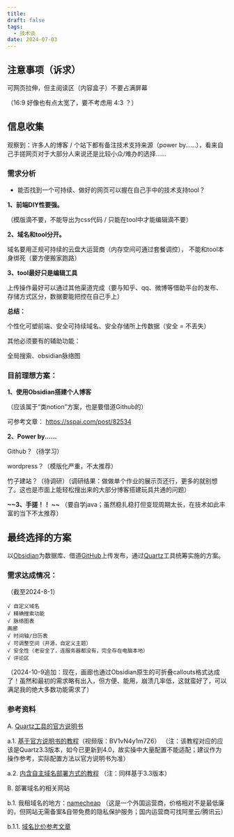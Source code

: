 ```yaml
---
title: 
draft: false
tags:
  - 技术谈
date: 2024-07-03
---
```

 
## 注意事项（诉求）

可网页拉伸，但主阅读区（内容盒子）不要占满屏幕

（16:9 好像也有点太宽了，要不考虑用 4:3 ？）

## 信息收集

观察到：许多人的博客 / 个站下都有备注技术支持来源（power by……），看来自己手搓网页对于大部分人来说还是比较小众/难办的选择……

### 需求分析
- 能否找到一个可持续、做好的网页可以握在自己手中的技术支持tool？

**1、前端DIY性要强。**

（模版滴不要，不能导出为css代码 / 只能在tool中才能编辑滴不要）

**2、域名和tool分开。**

域名要用正规可持续的云盘大运营商（内存空间可通过套餐调控），
不能和tool本身绑死（要方便搬家跑路）

**3、tool最好只是编辑工具**

上传操作最好可以通过其他渠道完成（要与知乎、qq、微博等借助平台的发布、存储方式区分，数据要能把控在自己手上）

**总结：**

个性化可塑前端、安全可持续域名、安全存储所上传数据（安全 = 不丢失）

其他必须要有的辅助功能：

全局搜索、obsidian脉络图

### 目前理想方案：

**1、使用Obsidian搭建个人博客**

（应该属于“类notion”方案，也是要借道Github的）

可参考文章：
https://sspai.com/post/82534

**2、Power by......**

Github？（待学习）

wordpress？（模版化严重，不太推荐）

竹子建站？（待调研）（调研结果：做做单个作业的展示页还行，更多的就别想了。这也是市面上能轻松搜出来的大部分博客搭建玩具共通的问题）

**~~3、手搓！！
~~**
（要自学java；虽然稳扎稳打但变现周期太长，在技术如此丰富的当下不太推荐）


## 最终选择的方案
以[Obsidian](https://obsidian.md)为数据库、借道[GitHub](https://github.com/jackyzha0/quartz)上传发布，通过[Quartz](https://cmbill.github.io/quartz-doc-cn/)工具统筹实施的方案。


### 需求达成情况：
（截至2024-8-1）

	√ 自定义域名 
	√ 精确搜索功能
	√ 脉络图表
	画廊
	√ 时间轴/日历表
	√ 可调整空间（开源，自定义主题）
	√ 安全性（老安全了，连服务器都没有，完全存在电脑本地）
	√ 评论区

（2024-10-9追加：现在，画廊也通过Obsidian原生的可折叠callouts格式达成了！虽然和最初的需求略有出入，但方便、能用，崩溃几率低，这就蛮好了，可以满足我的绝大多数功能需求了）
### 参考资料

A. [Quartz工具的官方说明书](https://cmbill.github.io/quartz-doc-cn/setting-up-your-GitHub-repository)

a.1. [基于官方说明书的教程](https://skedush.xyz/生存/博客搭建/0成本搭建基于github-actions+obsidian+quartz的持续化集成博客最佳实践)（视频版：BV1vN4y1m7Z6）
（注：该教程对应的应该是Quartz3.3版本，如今已更新到4.0，故实操中大量配置不能适配；建议作为操作参考，实际配置方法以官方说明书为准）

a.2. [内含自主域名部署方式的教程](https://blog.wssh.trade/posts/obsidian-quartz/)
（注：同样基于3.3版本）


B. 部署域名的相关网站

b.1. 我租域名的地方：[namecheap](https://www.namecheap.com/myaccount/login/?ReturnUrl=%2fdomains%2fdomaincontrolpanel%2fetongsland.com%2fadvancedns)
（这是一个外国运营商，价格相对不是最低廉的，但网站无需备案&自带免费的隐私保护服务；国内运营商可找阿里云/腾讯云）

b.1.1. [域名比价参考文章](https://zhuanlan.zhihu.com/p/96886767)